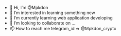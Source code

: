 - 👋 Hi, I’m @Mpkdon
- 👀 I’m interested in learning something new
- 🌱 I’m currently learning web application developing
- 💞️ I’m looking to collaborate on ...
- 📫 How to reach me telegram_id => @Mpkdon_crypto

<!---
Mpkdon/Mpkdon is a ✨ special ✨ repository because its `README.md` (this file) appears on your GitHub profile.
You can click the Preview link to take a look at your changes.
--->
